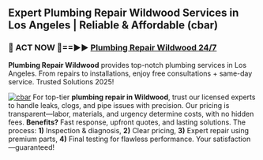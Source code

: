 ## Expert Plumbing Repair Wildwood Services in Los Angeles | Reliable & Affordable (cbar)  

<h3>🚿 ACT NOW 🌟==►► <a href="https://tinyurl.com/2ne6vx2x" rel="nofollow">Plumbing Repair Wildwood 24/7</a></h3>

**Plumbing Repair Wildwood** provides top-notch plumbing services in Los Angeles. From repairs to installations, enjoy free consultations + same-day service. Trusted Solutions 2025!

[![cbar](https://i.imgur.com/4PFF4AK.jpeg)](https://tinyurl.com/2ne6vx2x)
For top-tier **plumbing repair in Wildwood**, trust our licensed experts to handle leaks, clogs, and pipe issues with precision. Our pricing is transparent—labor, materials, and urgency determine costs, with no hidden fees. **Benefits?** Fast response, upfront quotes, and lasting solutions. The process: **1)** Inspection & diagnosis, **2)** Clear pricing, **3)** Expert repair using premium parts, **4)** Final testing for flawless performance. Your satisfaction—guaranteed!